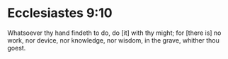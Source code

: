 # Ecclesiastes 9:10

Whatsoever thy hand findeth to do, do [it] with thy might; for [there is] no work, nor device, nor knowledge, nor wisdom, in the grave, whither thou goest.